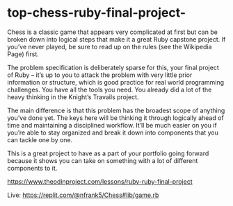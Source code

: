 # top-chess-ruby-final-project-

Chess is a classic game that appears very complicated at first but can be broken down into logical steps that make it a great Ruby capstone project. If you’ve never played, be sure to read up on the rules (see the Wikipedia Page) first.

The problem specification is deliberately sparse for this, your final project of Ruby – it’s up to you to attack the problem with very little prior information or structure, which is good practice for real world programming challenges. You have all the tools you need. You already did a lot of the heavy thinking in the Knight’s Travails project.

The main difference is that this problem has the broadest scope of anything you’ve done yet. The keys here will be thinking it through logically ahead of time and maintaining a disciplined workflow. It’ll be much easier on you if you’re able to stay organized and break it down into components that you can tackle one by one.

This is a great project to have as a part of your portfolio going forward because it shows you can take on something with a lot of different components to it.

https://www.theodinproject.com/lessons/ruby-ruby-final-project

Live:
https://replit.com/@nfrank5/Chess#lib/game.rb